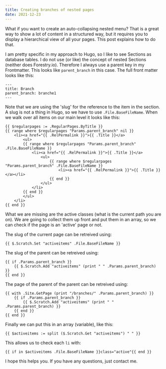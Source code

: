 ```yaml
---
title: Creating branches of nested pages
date: 2021-12-23
---
```


What if you want to create an auto-collapsing nested menu? That is a great way to show a lot of content in a structured way, but it requires you to display a hierarchical view of all your pages. This post explains how to do that.

I am pretty specific in my approach to Hugo, so I like to see Sections as database tables. I do not use (or like) the concept of nested Sections (neither does Forestry.io). Therefore I always use a parent key in my Frontmatter. This looks like `parent_branch` in this case. The full front matter looks like this:

```
---
title: Branch
parent_branch: branche1
---
```

Note that we are using the 'slug' for the reference to the item in the section. A slug is not a thing in Hugo, so we have to use `.File.BaseFileName`. When we walk over all items on our main level it looks like this:

```
{{ $regularpages := .RegularPages.ByTitle }}
{{ range where $regularpages "Params.parent_branch" nil }}
    <li><a href="{{ .RelPermalink }}">{{ .Title }}</a>
        <ul>
        {{ range where $regularpages "Params.parent_branch" .File.BaseFileName }}
            <li><a href="{{ .RelPermalink }}">{{ .Title }}</a>
                <ul>
                    {{ range where $regularpages "Params.parent_branch" .File.BaseFileName }}
                        <li><a href="{{ .RelPermalink }}">{{ .Title }}</a></li>
                    {{ end }}
                </ul>
            </li>
        {{ end }}
        </ul>
    </li>
{{ end }}
```

What we are missing are the active classes (what is the current path you are on). We are going to collect them up front and put them in an array, so we can check if the page is an 'active' page or not.

The slug of the current page can be retreived using:

    {{ $.Scratch.Set "activeitems" .File.BaseFileName }}

The slug of the parent can be retreived using:

```
{{ if .Params.parent_branch }}
    {{ $.Scratch.Add "activeitems" (print " " .Params.parent_branch) }}
{{ end }}
```

The page of the parent of the parent can be retreived using:

```
{{ with .Site.GetPage (print "/branches/" .Params.parent_branch) }}
    {{ if .Params.parent_branch }}
        {{ $.Scratch.Add "activeitems" (print " " .Params.parent_branch) }}
    {{ end }}
{{ end }}
```

Finally we can put this in an array (variable), like this:

    {{ $activeitems := split ($.Scratch.Get "activeitems") " " }}

This allows us to check each `li` with:

    {{ if in $activeitems .File.BaseFileName }}class="active"{{ end }}

I hope this helps you. If you have any questions, just contact me.
